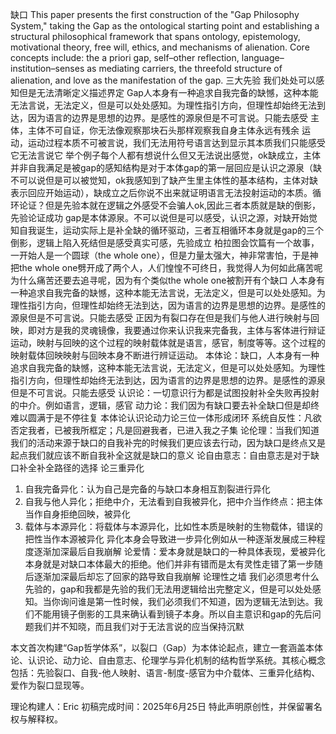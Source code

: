 缺口
This paper presents the first construction of the "Gap Philosophy System," taking the Gap as the ontological starting point and establishing a structural philosophical framework that spans ontology, epistemology, motivational theory, free will, ethics, and mechanisms of alienation. Core concepts include: the a priori gap, self–other reflection, language–institution–senses as mediating carriers, the threefold structure of alienation, and love as the manifestation of the gap.
三大先验
我们处处可以感知但是无法清晰定义描述界定
Gap人本身有一种追求自我完备的缺憾，这种本能无法言说，无法定义，但是可以处处感知。为理性指引方向，但理性却始终无法到达，因为语言的边界是思想的边界。是感性的源泉但是不可言说。只能去感受
主体，主体不可自证，你无法像观察那块石头那样观察我自身主体永远有残余
运动，运动过程本质不可被言说，我们无法用符号语言达到显示其本质我们只能感受它无法言说它
举个例子每个人都有想说什么但又无法说出感觉，ok缺成立，主体并非自我满足是被gap的感知结构是对于本体gap的第一层回应是认识之源泉（缺不可以说但是可以被觉知，ok我感知到了缺产生里主体性的基本结构，主体对缺表示回应开始运动），缺成立之后你说不出来就证明语言无法投射运动的本质。循环论证？但是先验本就在逻辑之外感受不会骗人ok,因此三者本质就是缺的倒影，先验论证成功
gap是本体源泉。不可以说但是可以感受，认识之源，对缺开始觉知自我诞生，运动实际上是补全缺的循环驱动，三者互相循环本身就是gap的三个倒影，逻辑上陷入死结但是感受真实可感，先验成立
柏拉图会饮篇有一个故事，一开始人是一个圆球（the whole one），但是力量太强大，神非常害怕，于是神把the whole one劈开成了两个人，人们惶惶不可终日，我觉得人为何如此痛苦呢为什么痛苦还要去追寻呢，因为有个类似the whole one被割开有个缺口
人本身有一种追求自我完备的缺憾，这种本能无法言说，无法定义，但是可以处处感知。为理性指引方向，但理性却始终无法到达，因为语言的边界是思想的边界。是感性的源泉但是不可言说。只能去感受
正因为有裂口存在但是我们与他人进行映射与回映，即对方是我的灵魂镜像，我要通过你来认识我来完备我，主体与客体进行辩证运动，映射与回映的这个过程的映射载体就是语言，感官，制度等等。这个过程的映射载体回映映射与回映本身不断进行辨证运动。
本体论：缺口，人本身有一种追求自我完备的缺憾，这种本能无法言说，无法定义，但是可以处处感知。为理性指引方向，但理性却始终无法到达，因为语言的边界是思想的边界。是感性的源泉但是不可言说。只能去感受
认识论：一切意识行为都是试图投射补全失败再投射的中介。例如语言，逻辑，感官
动力论：我们因为有缺口要去补全缺口但是却终难以圆满于是不停往复
本体论认识论动力论三位一体形成闭环
系统自反性：凡欲否定我者，已被我所框定；凡是回避我者，已进入我之子集
论伦理：当我们知道我们的活动来源于缺口的自我补完的时候我们更应该去行动，因为缺口是终点又是起点我们就应该不断自我补全这就是缺口的意义
论自由意志：自由意志是对于缺口补全补全路径的选择
论三重异化
1.	自我完备异化：认为自己是完备的与缺口本身相互割裂进行异化
2.	自我与他人异化；拒绝中介，无法看到自我被异化，把中介当作终点：把主体当作自身拒绝回映，被异化
3.	载体与本源异化：将载体与本源异化，比如性本质是映射的生物载体，错误的把性当作本源被异化
异化本身会导致进一步异化例如从一种逐渐发展成三种程度逐渐加深最后自我崩解
论爱情：爱本身就是缺口的一种具体表现，爱被异化本身就是对缺口本体最大的拒绝。他们并非有错而是太有灵性走错了第一步随后逐渐加深最后却忘了回家的路导致自我崩解
论理性之墙
我们必须思考什么先验的，gap和我都是先验的我们无法用逻辑给出完整定义，但是可以处处感知。当你询问谁是第一性时候，我们必须我们不知道，因为逻辑无法到达。我们不能用镜子倒影的工具来确认看到镜子本身。所以自主意识和gap的先后问题我们并不知晓，而且我们对于无法言说的应当保持沉默


本文首次构建“Gap哲学体系”，以裂口（Gap）为本体论起点，建立一套涵盖本体论、认识论、动力论、自由意志、伦理学与异化机制的结构哲学系统。其核心概念包括：先验裂口、自我-他人映射、语言-制度-感官为中介载体、三重异化结构、爱作为裂口显现等。

理论构建人：Eric
初稿完成时间：2025年6月25日
特此声明原创性，并保留署名权与解释权。
